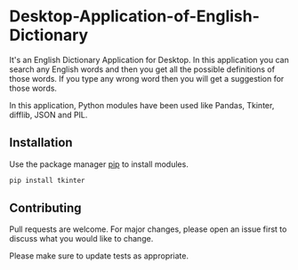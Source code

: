 # Desktop-Application-of-English-Dictionary

It's an English Dictionary Application for Desktop. In this application you can search any English words and then you get all the possible definitions of those words. If you type any wrong word then you will get a suggestion for those words.

In this application, Python modules have been used like Pandas, Tkinter, difflib, JSON and PIL.

## Installation

Use the package manager [pip](https://pip.pypa.io/en/stable/) to install modules.
```bash
pip install tkinter
```

## Contributing

Pull requests are welcome. For major changes, please open an issue first to discuss what you would like to change.

Please make sure to update tests as appropriate.
